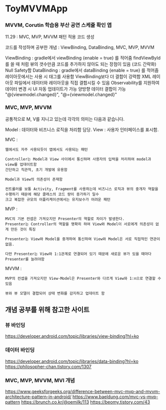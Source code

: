 # ToyMVVMApp
### MVVM, Corutin 학습용 부산 공연 스케쥴 확인 앱

11.29 : MVC, MVP, MVVM 패턴 적용 코드 생성

코드를 작성하며 공부한 개념 :
ViewBinding, DataBinding, MVC, MVP, MVVM

ViewBinding : 
    gradle에서 viewBinding {enable = true} 를 적어줌
    findViewById를 쓸 때 처럼 뷰의 갯수만큼 코드를 추가하지 않아도 되는 장점이 있음 (코드 간략화)
    Null Safety함
DataBinding :
    gradle에서 dataBinding {enable = true} 를 적어줌
    레이아웃에서는 사용 시 <Layout>태그를 사용함
    ViewBinding보다 더 결합이 강력함 XML 레이아웃 파일에서 데이터와 레이아웃을 직접 결합시킬 수 있음
    Observability를 지원하여 데이터 변경 시 UI 자동 업데이트가 가능
    양방향 데이터 결합이 가능 "@{viewmodel.changed}", "@={viewmodel.changed}"

### MVC, MVP, MVVM 

공통적으로 M, V를 지니고 있는데 각각의 의미는 다음과 같습니다.

Model : 데이터와 비즈니스 로직을 처리함 담당.
View : 사용자 인터페이스를 표시함.

MVC : 
    
    웹에서도 자주 사용되듯이 앱에서도 사용되는 패턴

    Controller는 Model과 View 사이에서 통신하며 사용자의 입력을 처리하여 model과 view를 업데이트함
    간단하고 직관적, 초기 개발에 유용함

    Model과 View의 의존성이 존재함 

    컨트롤러를 보통 Activity, Fragment를 사용하는데 비즈니스 로직과 뷰의 중개자 역할을 수행하기 때문에 해당 클래스의 코드 량이 증가하기 일수
    크고 복잡한 규모의 어플리케이션에서는 유지보수가 어려운 패턴

MVP :
    
    MVC의 기본 컨셉은 가져오지만 Presenter의 역할로 차이가 발생한다.
    Presenter는 Controller의 역할을 명확히 하여 View와 Model이 서로에게 의존성이 없게 만든 것이 특징
    
    Presenter는 View와 Model을 중개하여 통신하여 View와 Model은 서로 직접적인 연관이 없음.
    
    다만 Presenter는 View와 1:1관계로 연결되어 있기 때문에 새로운 뷰가 있을 때마다 Presenter를 늘려야함

MVVM : 
    
    MVP의 컨셉을 가져오지만 View-Model은 Presenter와 다르게 View와 1:n으로 연결할 수 있음

    뷰와 뷰 모델이 결합되어 상태 변화를 감지하고 업데이트 함


## 개념 공부를 위해 참고한 사이트
### 뷰 바인딩
https://developer.android.com/topic/libraries/view-binding?hl=ko

### 데이터 바인딩
https://developer.android.com/topic/libraries/data-binding?hl=ko
https://philosopher-chan.tistory.com/1307

### MVC, MVP, MVVM, MVI 개념
https://www.geeksforgeeks.org/difference-between-mvc-mvp-and-mvvm-architecture-pattern-in-android/
https://www.baeldung.com/mvc-vs-mvp-pattern
https://brunch.co.kr/@oemilk/113
https://beomy.tistory.com/43


